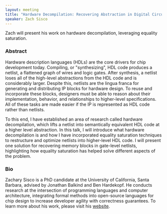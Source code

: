 ```yaml
---
layout: meeting
title: "Hardware Decompilation: Recovering Abstraction in Digital Circuits"
speaker: Zach Sisco
---
```


Zach will present his work on hardware decompilation, leveraging equality saturation.

### Abstract

Hardware description languages (HDLs) are the core drivers for chip development today. Compiling, or "synthesizing", HDL code produces a netlist, a flattened graph of wires and logic gates. After synthesis, a netlist loses all of the high-level abstractions from the HDL code and is considerably larger. Despite this, netlists are the lingua franca for generating and distributing IP blocks for hardware design. To reuse and incorporate these blocks, designers must be able to reason about their implementation, behavior, and relationships to higher-level specifications. All of these tasks are made easier if the IP is represented as HDL code rather than netlists.

To this end, I have established an area of research called hardware decompilation, which lifts a netlist into semantically equivalent HDL code at a higher level abstraction. In this talk, I will introduce what hardware decompilation is and how I have incorporated equality saturation techniques to restructure and optimize netlists into higher-level HDL code. I will present one solution for recovering memory blocks in gate-level netlists, highlighting how equality saturation has helped solve different aspects of the problem.

### Bio

Zachary Sisco is a PhD candidate at the University of California, Santa Barbara, advised by Jonathan Balkind and Ben Hardekopf. He conducts research at the intersection of programming languages and computer architecture, integrating formal methods into open-source languages for chip design to increase developer agility with correctness guarantees. To learn more about his work, please visit his [website](https://zsisco.net/).
